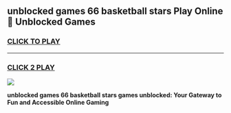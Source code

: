 
## unblocked games 66 basketball stars Play Online 👋 Unblocked Games
<h3>
<a href="https://premium.freeplayer.one?title=unblocked_games_66_basketball_stars&ref=19F">CLICK TO PLAY</a></h3>
<hr>

<h3>
<a href="https://premium.freeplayer.one?title=unblocked_games_66_basketball_stars&ref=19F">CLICK 2 PLAY</a>
  
</h3>

<a href="https://premium.freeplayer.one?title=unblocked_games_66_basketball_stars&ref=19F"><img src="https://clearcache.store/games.png"></a>


**unblocked games 66 basketball stars games unblocked: Your Gateway to Fun and Accessible Online Gaming**
